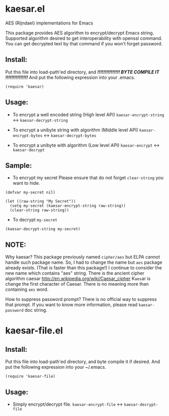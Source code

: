 kaesar.el
=========

AES (Rijndael) implementations for Emacs

This package provides AES algorithm to encrypt/decrypt Emacs
string. Supported algorithm desired to get interoperability with
openssl command. You can get decrypted text by that command if
you won't forget password.

## Install:

Put this file into load-path'ed directory, and
___!!!!!!!!!!!!!!! BYTE COMPILE IT !!!!!!!!!!!!!!!___
And put the following expression into your .emacs.

```
(require 'kaesar)
```

## Usage:

* To encrypt a well encoded string (High level API)
`kaesar-encrypt-string` <-> `kaesar-decrypt-string`

* To encrypt a unibyte string with algorithm (Middle level API)
`kaesar-encrypt-bytes` <-> `kaesar-decrypt-bytes`

* To encrypt a unibyte with algorithm (Low level API)
`kaesar-encrypt` <-> `kaesar-decrypt`

## Sample:

* To encrypt my secret
  Please ensure that do not forget `clear-string` you want to hide.

```
(defvar my-secret nil)
```

```
(let ((raw-string "My Secret"))
  (setq my-secret (kaesar-encrypt-string raw-string))
  (clear-string raw-string))
```

* To decrypt `my-secret`

```
(kaesar-decrypt-string my-secret)
```

## NOTE:

Why kaesar?
This package previously named `cipher/aes` but ELPA cannot handle
such package name.  So, I had to change the name but `aes` package
already exists. (That is faster than this package!)  I continue to
consider the new name which contains "aes" string. There is the
ancient cipher algorithm caesar
http://en.wikipedia.org/wiki/Caesar_cipher
 K`aes`ar is change the first character of Caesar. There is no
meaning more than containing `aes` word.

How to suppress password prompt?
There is no official way to suppress that prompt. If you want to
know more information, please read `kaesar-password` doc string.

kaesar-file.el
==============

## Install:

Put this file into load-path'ed directory, and byte compile it if
desired. And put the following expression into your ~/.emacs.

```
(require 'kaesar-file)
```

## Usage:

* Simply encrypt/decrypt file.
`kaesar-encrypt-file` <-> `kaesar-decrypt-file`


